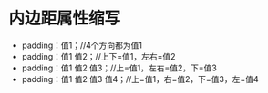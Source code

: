 # 内边距属性缩写
- padding：值1；//4个方向都为值1
- padding：值1 值2；//上下=值1，左右=值2
- padding：值1 值2 值3；//上=值1，左右=值2，下=值3
- padding：值1 值2 值3 值4；//上=值1，右=值2，下=值3，左=值4